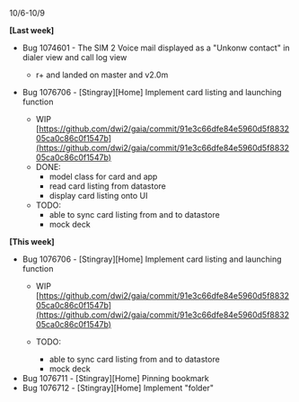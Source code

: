 10/6-10/9

**[Last week]**

* Bug 1074601 - The SIM 2 Voice mail displayed as a "Unkonw contact" in dialer view and call log view
	* r+ and landed on master and v2.0m

* Bug 1076706 - [Stingray][Home] Implement card listing and launching function
	* WIP [https://github.com/dwi2/gaia/commit/91e3c66dfe84e5960d5f883205ca0c86c0f1547b](https://github.com/dwi2/gaia/commit/91e3c66dfe84e5960d5f883205ca0c86c0f1547b)
	* DONE: 
		* model class for card and app
		* read card listing from datastore
		* display card listing onto UI
	* TODO: 
		* able to sync card listing from and to datastore
		* mock deck 

**[This week]**

* Bug 1076706 - [Stingray][Home] Implement card listing and launching function
	* WIP [https://github.com/dwi2/gaia/commit/91e3c66dfe84e5960d5f883205ca0c86c0f1547b](https://github.com/dwi2/gaia/commit/91e3c66dfe84e5960d5f883205ca0c86c0f1547b)

	* TODO: 
		* able to sync card listing from and to datastore
		* mock deck 
* Bug 1076711 - [Stingray][Home] Pinning bookmark
* Bug 1076712 - [Stingray][Home] Implement "folder" 
		
